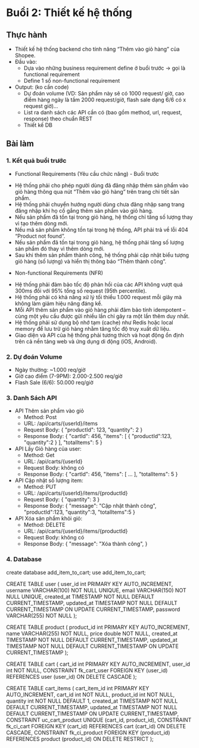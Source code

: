 # Buổi 2: Thiết kế hệ thống
## Thực hành
- Thiết kế hệ thống backend cho tính năng “Thêm vào giỏ hàng” của Shopee.
- Đầu vào: 
    - Dựa vào những business requirement define ở buổi trước -> gọi là functional requirement
    - Define 1 số non-functional requirement 
- Output: (ko cần code)
    - Dự đoán volume (VD: Sản phẩm này sẽ có 1000 request/ giờ, cao điểm hàng ngày là tầm 2000 request/giờ, flash sale dạng 6/6 có x request giờ)...
    - List ra danh sách các API cần có (bao gồm method, url, request, response) theo chuẩn REST
    - Thiết kế DB
## Bài làm 
### 1. Kết quả buổi trước
* Functional Requirements (Yêu cầu chức năng) - Buổi trước
- Hệ thống phải cho phép người dùng đã đăng nhập thêm sản phẩm vào giỏ hàng thông qua nút “Thêm vào giỏ hàng” trên trang chi tiết sản phẩm.
- Hệ thống phải chuyển hướng người dùng chưa đăng nhập sang trang đăng nhập khi họ cố gắng thêm sản phẩm vào giỏ hàng.   
- Nếu sản phẩm đã tồn tại trong giỏ hàng, hệ thống chỉ tăng số lượng thay vì tạo thêm dòng mới.
- Nếu mã sản phẩm không tồn tại trong hệ thống, API phải trả về lỗi 404 “Product not found”.
- Nếu sản phẩm đã tồn tại trong giỏ hàng, hệ thống phải tăng số lượng sản phẩm đó thay vì thêm dòng mới.
- Sau khi thêm sản phẩm thành công, hệ thống phải cập nhật biểu tượng giỏ hàng (số lượng) và hiển thị thông báo “Thêm thành công”.

* Non-functional Requirements (NFR)

- Hệ thống phải đảm bảo tốc độ phản hồi của các API không vượt quá 300ms đối với 95% tổng số request (95th percentile).
- Hệ thống phải có khả năng xử lý tối thiểu 1.000 request mỗi giây mà không làm giảm hiệu năng đáng kể.
- Mỗi API thêm sản phẩm vào giỏ hàng phải đảm bảo tính idempotent – cùng một yêu cầu được gửi nhiều lần chỉ gây ra một lần thêm duy nhất.
- Hệ thống phải sử dụng bộ nhớ tạm (cache) như Redis hoặc local memory để lưu trữ giỏ hàng nhằm tăng tốc độ truy xuất dữ liệu.
- Giao diện và API của hệ thống phải tương thích và hoạt động ổn định trên cả nền tảng web và ứng dụng di động (iOS, Android).

### 2. Dự đoán Volume
- Ngày thường: ~1.000 req/giờ
- Giờ cao điểm (7-9PM): 2.000-2.500 req/giờ
- Flash Sale (6/6): 50.000 req/giờ

### 3. Danh Sách API

- API Thêm sản phẩm vào giỏ
    - Method: Post
    - URL: /api/carts/{userId}/items
    - Request Body: 
    {
        "productId": 123,
        "quantity": 2
    }
    - Response Body:
    {
        "cartId": 456, 
        "items": [ { 
                    "productId":123, 
                    "quantity":2
                } ], 
        "totalItems": 5 
    }
- API Lấy Giỏ hàng của user:
    - Method: Get
    - URL: /api/carts/{userId}
    - Request Body: không có
    - Response Body:
    { 
        "cartId": 456, 
        "items": [ … ], 
        "totalItems": 5 
    }
- API Cập nhật số lượng item:
    - Method: PUT
    - URL: /api/carts/{userId}/items/{productId}
    - Request Body: { "quantity": 3 }
    - Response Body: 
    { 
        "message": "Cập nhật thành công",
        "productId":123, 
        "quantity":3, 
        "totalItems":5 
    }
- API Xóa sản phẩm khỏi giỏ:
    - Method: DELETE
    - URL: /api/carts/{userId}/items/{productId}
    - Request Body: không có
    - Response Body:
    { 
        "message": "Xóa thành công", 
    }

### 4. Database
create database add_item_to_cart;
use add_item_to_cart;

CREATE TABLE user (
  user_id      int       PRIMARY KEY AUTO_INCREMENT,
  username     VARCHAR(100) NOT NULL UNIQUE,
  email        VARCHAR(150) NOT NULL UNIQUE,
  created_at   TIMESTAMP    NOT NULL DEFAULT CURRENT_TIMESTAMP,
  updated_at   TIMESTAMP    NOT NULL DEFAULT CURRENT_TIMESTAMP ON UPDATE CURRENT_TIMESTAMP,
  password VARCHAR(255) NOT NULL
);

CREATE TABLE  product (
  product_id   int       PRIMARY KEY AUTO_INCREMENT,
  name         VARCHAR(255) NOT NULL,
  price        double NOT NULL,
  created_at   TIMESTAMP    NOT NULL DEFAULT CURRENT_TIMESTAMP,
  updated_at   TIMESTAMP    NOT NULL DEFAULT CURRENT_TIMESTAMP ON UPDATE CURRENT_TIMESTAMP
);

CREATE TABLE  cart (
  cart_id      int       PRIMARY KEY AUTO_INCREMENT,
  user_id      int       NOT NULL,
  CONSTRAINT fk_cart_user
    FOREIGN KEY (user_id) REFERENCES user (user_id)
    ON DELETE CASCADE
);

CREATE TABLE cart_items (
  cart_item_id int       PRIMARY KEY AUTO_INCREMENT,
  cart_id      int       NOT NULL,
  product_id   int       NOT NULL,
  quantity     int          NOT NULL DEFAULT 1,
  created_at   TIMESTAMP    NOT NULL DEFAULT CURRENT_TIMESTAMP,
  updated_at   TIMESTAMP    NOT NULL DEFAULT CURRENT_TIMESTAMP ON UPDATE CURRENT_TIMESTAMP,
  CONSTRAINT uc_cart_product UNIQUE (cart_id, product_id),
  CONSTRAINT fk_ci_cart
    FOREIGN KEY (cart_id) REFERENCES cart (cart_id)
    ON DELETE CASCADE,
  CONSTRAINT fk_ci_product
    FOREIGN KEY (product_id) REFERENCES product (product_id)
    ON DELETE RESTRICT
);